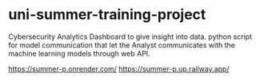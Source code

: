 # uni-summer-training-project
Cybersecurity Analytics Dashboard to give insight into data.
python script for model communication that let the Analyst communicates with the machine learning models through web API.

https://summer-p.onrender.com/
https://summer-p.up.railway.app/
